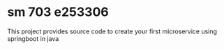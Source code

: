 # sm 703 e253306
This project provides source code to create your first microservice using springboot in java  
  
